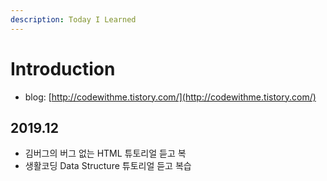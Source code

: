```yaml
---
description: Today I Learned
---
```


# Introduction

* blog: [http://codewithme.tistory.com/](http://codewithme.tistory.com/)

## 2019.12

* 김버그의 버그 없는 HTML 튜토리얼 듣고 복
* 생활코딩 Data Structure 튜토리얼 듣고 복습



